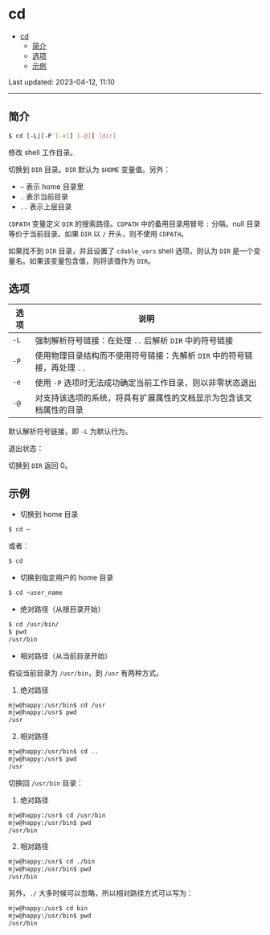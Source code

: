 # cd

- [cd](#cd)
  - [简介](#简介)
  - [选项](#选项)
  - [示例](#示例)

Last updated: 2023-04-12, 11:10
****

## 简介

```bash
$ cd [-L|[-P [-e]] [-@]] [dir]
```

修改 shell 工作目录。

切换到 `DIR` 目录。`DIR` 默认为 `$HOME` 变量值。另外：

- `~` 表示 home 目录里
- `.` 表示当前目录
- `..` 表示上层目录

`CDPATH` 变量定义 `DIR` 的搜索路径。`CDPATH` 中的备用目录用冒号 `:` 分隔。null 目录等价于当前目录。如果 `DIR` 以 `/` 开头，则不使用 `CDPATH`。

如果找不到 `DIR` 目录，并且设置了 `cdable_vars` shell 选项，则认为 `DIR` 是一个变量名。如果该变量包含值，则将该值作为 `DIR`。

## 选项

| 选项 | 说明 |
|--|--|
| `-L` | 强制解析符号链接：在处理 `..` 后解析 `DIR` 中的符号链接 |
| `-P` | 使用物理目录结构而不使用符号链接：先解析 `DIR` 中的符号链接，再处理 `..` |
| `-e` | 使用 `-P` 选项时无法成功确定当前工作目录，则以非零状态退出 |
| `-@` | 对支持该选项的系统，将具有扩展属性的文档显示为包含该文档属性的目录 |

默认解析符号链接，即 `-L` 为默认行为。

退出状态：

切换到 `DIR` 返回 0。

## 示例

- 切换到 home 目录

```bash
$ cd ~
```

或者：

```bash
$ cd
```

- 切换到指定用户的 home 目录

```bash
$ cd ~user_name
```

- 绝对路径（从根目录开始）

```bash
$ cd /usr/bin/
$ pwd
/usr/bin
```

- 相对路径（从当前目录开始）

假设当前目录为 `/usr/bin`，到 `/usr` 有两种方式。

1. 绝对路径

```bash
mjw@happy:/usr/bin$ cd /usr
mjw@happy:/usr$ pwd
/usr
```

2. 相对路径

```bash
mjw@happy:/usr/bin$ cd ..
mjw@happy:/usr$ pwd
/usr
```

切换回 `/usr/bin` 目录：

1. 绝对路径

```bash
mjw@happy:/usr$ cd /usr/bin
mjw@happy:/usr/bin$ pwd
/usr/bin
```

2. 相对路径

```bash
mjw@happy:/usr$ cd ./bin
mjw@happy:/usr/bin$ pwd
/usr/bin
```

另外，`./` 大多时候可以忽略，所以相对路径方式可以写为：

```bash
mjw@happy:/usr$ cd bin
mjw@happy:/usr/bin$ pwd
/usr/bin
```
